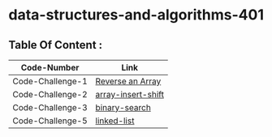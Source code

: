 # data-structures-and-algorithms-401

## Table Of Content :

| Code-Number           | Link                                                  |
| ----------------------| ----------------------------------------------------- |
| Code-Challenge-1      | [Reverse an Array](code-challenges/challenge-1.md)    |
| Code-Challenge-2      | [array-insert-shift](code-challenges/challenge-2.md)  |
| Code-Challenge-3      | [binary-search](code-challenges/array-binary-search)  |
| Code-Challenge-5      | [linked-list](code-challenges/linkedListSec)          |





